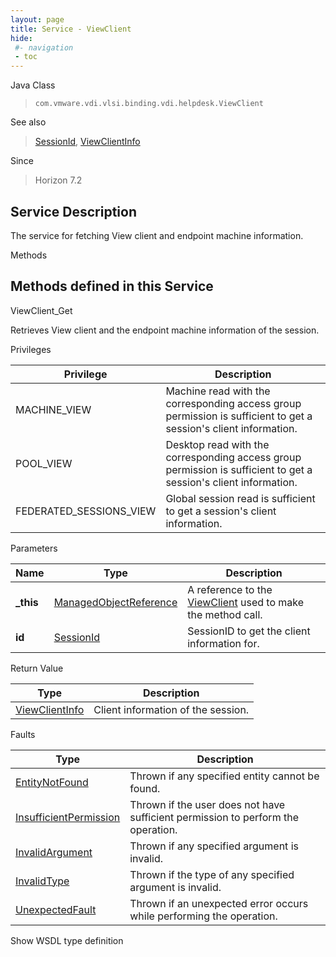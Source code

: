 ```yaml
---
layout: page
title: Service - ViewClient
hide:
 #- navigation
 - toc
---
```


  
   
  



Java Class  
> `com.vmware.vdi.vlsi.binding.vdi.helpdesk.ViewClient`

See also  
> [SessionId](vdi.entity.SessionId.md), [ViewClientInfo](vdi.helpdesk.ViewClient.ViewClientInfo.md)

Since  
> Horizon 7.2


  


## Service Description

The service for fetching View client and endpoint machine information. 

Methods

Methods defined in this Service   
---  
ViewClient_Get  
  



Retrieves View client and the endpoint machine information of the session. 

Privileges 

Privilege |  Description   
---|---  
MACHINE_VIEW|  Machine read with the corresponding access group permission is sufficient to get a session's client information.   
POOL_VIEW|  Desktop read with the corresponding access group permission is sufficient to get a session's client information.   
FEDERATED_SESSIONS_VIEW|  Global session read is sufficient to get a session's client information.   
  


Parameters 

Name| Type| Description  
---|---|---  
**_this**| [ManagedObjectReference](vmodl.ManagedObjectReference.md)|  A reference to the [ViewClient](vdi.helpdesk.ViewClient.md) used to make the method call.   
**id**| [SessionId](vdi.entity.SessionId.md)|  SessionID to get the client information for.   
  
  


Return Value 

Type |  Description   
---|---  
[ViewClientInfo](vdi.helpdesk.ViewClient.ViewClientInfo.md)| Client information of the session.  
  


Faults 

Type |  Description   
---|---  
[EntityNotFound](vdi.fault.EntityNotFound.md)| Thrown if any specified entity cannot be found.  
[InsufficientPermission](vdi.fault.InsufficientPermission.md)| Thrown if the user does not have sufficient permission to perform the operation.  
[InvalidArgument](vdi.fault.InvalidArgument.md)| Thrown if any specified argument is invalid.  
[InvalidType](vdi.fault.InvalidType.md)| Thrown if the type of any specified argument is invalid.  
[UnexpectedFault](vdi.fault.UnexpectedFault.md)| Thrown if an unexpected error occurs while performing the operation.  
  
Show WSDL type definition

  
  
  
  
  
  
  
